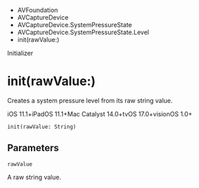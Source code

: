 

- AVFoundation
- AVCaptureDevice
- AVCaptureDevice.SystemPressureState
- AVCaptureDevice.SystemPressureState.Level
-  init(rawValue:) 

Initializer

# init(rawValue:)

Creates a system pressure level from its raw string value.

iOS 11.1+iPadOS 11.1+Mac Catalyst 14.0+tvOS 17.0+visionOS 1.0+

``` source
init(rawValue: String)
```

## Parameters 

`rawValue`  

A raw string value.

